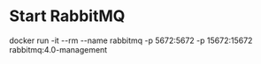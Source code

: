 # Start RabbitMQ
docker run -it --rm --name rabbitmq -p 5672:5672 -p 15672:15672 rabbitmq:4.0-management

